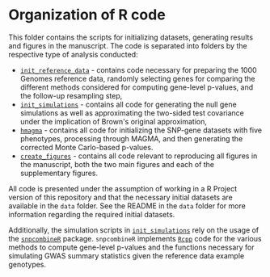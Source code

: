 # Organization of R code

This folder contains the scripts for initializing datasets, generating results
and figures in the manuscript. The code is separated into folders by the respective
type of analysis conducted:

- [`init_reference_data`](https://github.com/ryurko/HMAGMA-comment/blob/master/R/init_reference_data) - contains code necessary for preparing the 1000 Genomes reference data, randomly selecting genes
for comparing the different methods considered for computing gene-level p-values, and the follow-up resampling step,
- [`init_simulations`](https://github.com/ryurko/HMAGMA-comment/blob/master/R/init_simulations) - contains all code for generating the null gene simulations as well as approximating the two-sided test covariance under the implication of Brown's original approximation,
- [`hmagma`](https://github.com/ryurko/HMAGMA-comment/blob/master/R/hmagma) - contains all code for initializing the SNP-gene datasets with five phenotypes, processing through MAGMA, and then generating the corrected Monte Carlo-based p-values.
- [`create_figures`](https://github.com/ryurko/HMAGMA-comment/blob/master/R/create_figures) - contains all code relevant to reproducing all figures in the manuscript, both the two main figures and each of the supplementary figures.

All code is presented under the assumption of working in a R Project version of this repository and that the necessary initial datasets are available in the `data` folder. See the README in the `data` folder for more information regarding the required initial datasets.

Additionally, the simulation scripts in [`init_simulations`](https://github.com/ryurko/HMAGMA-comment/blob/master/R/init_simulations) rely on the usage of the [`snpcombineR`](https://github.com/ryurko/snpcombineR) package. `snpcombineR` implements [`Rcpp`](http://dirk.eddelbuettel.com/code/rcpp.html) code for the various methods to compute gene-level
p-values and the functions necessary for simulating GWAS summary statistics given
the reference data example genotypes.